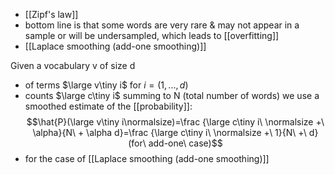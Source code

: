 - [[Zipf's law]]
- bottom line is that some words are very rare & may not appear in a sample or will be undersampled, which leads to [[overfitting]]
- [[Laplace smoothing (add-one smoothing)]]

Given a vocabulary v of size d 
- of terms $\large v\tiny i$ for $i=(1,...,d)$
- counts $\large c\tiny i$ summing to N (total number of words)
we use a smoothed estimate of the [[probability]]:
$$\hat{P}(\large v\tiny i\normalsize)=\frac {\large c\tiny i\ \normalsize +\ \alpha}{N\ + \alpha d}=\frac {\large c\tiny i\ \normalsize +\ 1}{N\ +\ d}(for\ add-one\ case)$$
- for the case of [[Laplace smoothing (add-one smoothing)]]